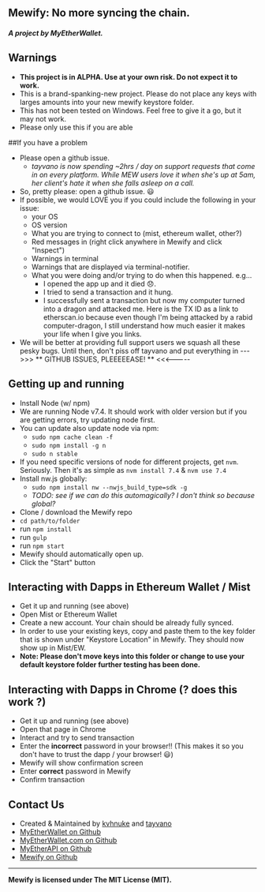 ## Mewify: No more syncing the chain.
##### A project by MyEtherWallet.



## Warnings
- **This project is in ALPHA. Use at your own risk. Do not expect it to work.**
- This is a brand-spanking-new project. Please do not place any keys with larges amounts into your new mewify keystore folder.
- This has not been tested on Windows. Feel free to give it a go, but it may not work.
- Please only use this if you are able

##If you have a problem
- Please open a github issue.
    - *tayvano is now spending ~2hrs / day on support requests that come in on every platform. While MEW users love it when she's up at 5am, her client's hate it when she falls asleep on a call.*
- So, pretty please: open a github issue. 😃
- If possible, we would LOVE you if you could include the following in your issue:
    - your OS
    - OS version
    - What you are trying to connect to (mist, ethereum wallet, other?)
    - Red messages in (right click anywhere in Mewify and click "Inspect")
    - Warnings in terminal
    - Warnings that are displayed via terminal-notifier.
    - What you were doing and/or trying to do when this happened. e.g...
        - I opened the app up and it died 😞.
        - I tried to send a transaction and it hung.
        - I successfully sent a transaction but now my computer turned into a dragon and attacked me. Here is the TX ID as a link to etherscan.io because even though I'm being attacked by a rabid computer-dragon, I still understand how much easier it makes your life when I give you links.
- We will be better at providing full support users we squash all these pesky bugs. Until then, don't piss off tayvano and put everything in --->>> ** GITHUB ISSUES, PLEEEEEASE! ** <<<-----


## Getting up and running
- Install Node (w/ npm)
- We are running Node v7.4. It should work with older version but if you are getting errors, try updating node first.
- You can update also update node via npm:
    - `sudo npm cache clean -f`
    - `sudo npm install -g n`
    - `sudo n stable`
- If you need specific versions of node for different projects, get `nvm`. Seriously. Then it's as simple as `nvm install 7.4` & `nvm use 7.4`
- Install nw.js globally:
    - `sudo npm install nw --nwjs_build_type=sdk -g`
    - *TODO: see if we can do this automagically? I don't think so because global?*
- Clone / download the Mewify repo
- `cd path/to/folder`
- run `npm install`
- run `gulp`
- run `npm start`
- Mewify should automatically open up.
- Click the "Start" button

## Interacting with Dapps in Ethereum Wallet / Mist
- Get it up and running (see above)
- Open Mist or Ethereum Wallet
- Create a new account. Your chain should be already fully synced.
- In order to use your existing keys, copy and paste them to the key folder that is shown under "Keystore Location" in Mewify. They should now show up in Mist/EW.
- **Note: Please don't move keys into this folder or change to use your default keystore folder further testing has been done.**


## Interacting with Dapps in Chrome (? does this work ?)
- Get it up and running (see above)
- Open that page in Chrome
- Interact and try to send transaction
- Enter the **incorrect** password in your browser!! (This makes it so you don't have to trust the dapp / your browser! 😃)
- Mewify will show confirmation screen
- Enter **correct** password in Mewify
- Confirm transaction


## Contact Us
- Created & Maintained by [kvhnuke](https://github.com/kvhnuke) and [tayvano](https://github.com/tayvano)
- [MyEtherWallet on Github](https://github.com/MyEtherWallet)
- [MyEtherWallet.com on Github](https://github.com/kvhnuke/etherwallet)
- [MyEtherAPI on Github](https://github.com/MyEtherWallet/myetherapi)
- [Mewify on Github](https://github.com/MyEtherWallet/Mewify)

---

**Mewify is licensed under The MIT License (MIT).**
